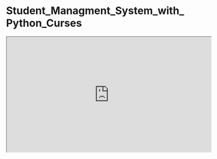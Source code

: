# Student_Managment_System_with_Python_Curses




<iframe width="560" height="315" src='https://dbdiagram.io/embed/6278b2287f945876b6dc3e93'> </iframe>
